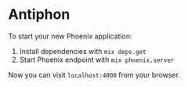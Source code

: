 # Antiphon

To start your new Phoenix application:

1. Install dependencies with `mix deps.get`
2. Start Phoenix endpoint with `mix phoenix.server`

Now you can visit `localhost:4000` from your browser.
